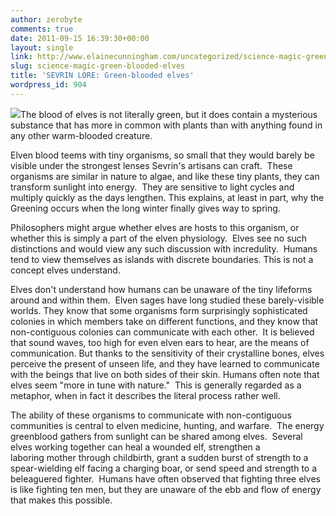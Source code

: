```yaml
---
author: zerobyte
comments: true
date: 2011-09-15 16:39:30+00:00
layout: single
link: http://www.elainecunningham.com/uncategorized/science-magic-green-blooded-elves/
slug: science-magic-green-blooded-elves
title: 'SEVRIN LORE: Green-blooded elves'
wordpress_id: 904
---
```


[![](http://www.elainecunningham.com/wp-content/uploads/2011/09/Wood-Elf.jpg)](http://www.elainecunningham.com/wp-content/uploads/2011/09/Wood-Elf.jpg)The blood of elves is not literally green, but it does contain a mysterious substance that has more in common with plants than with anything found in any other warm-blooded creature.

Elven blood teems with tiny organisms, so small that they would barely be visible under the strongest lenses Sevrin's artisans can craft.  These organisms are similar in nature to algae, and like these tiny plants, they can transform sunlight into energy.  They are sensitive to light cycles and multiply quickly as the days lengthen. This explains, at least in part, why the Greening occurs when the long winter finally gives way to spring.

Philosophers might argue whether elves are hosts to this organism, or whether this is simply a part of the elven physiology.  Elves see no such distinctions and would view any such discussion with incredulity.  Humans tend to view themselves as islands with discrete boundaries. This is not a concept elves understand.

Elves don't understand how humans can be unaware of the tiny lifeforms around and within them.  Elven sages have long studied these barely-visible worlds. They know that some organisms form surprisingly sophisticated colonies in which members take on different functions, and they know that non-contiguous colonies can communicate with each other.  It is believed that sound waves, too high for even elven ears to hear, are the means of communication. But thanks to the sensitivity of their crystalline bones, elves perceive the present of unseen life, and they have learned to communicate with the beings that live on both sides of their skin. Humans often note that elves seem "more in tune with nature."  This is generally regarded as a metaphor, when in fact it describes the literal process rather well.

The ability of these organisms to communicate with non-contiguous communities is central to elven medicine, hunting, and warfare.  The energy greenblood gathers from sunlight can be shared among elves.  Several elves working together can heal a wounded elf, strengthen a laboring mother through childbirth, grant a sudden burst of strength to a spear-wielding elf facing a charging boar, or send speed and strength to a beleaguered fighter.  Humans have often observed that fighting three elves is like fighting ten men, but they are unaware of the ebb and flow of energy that makes this possible.
